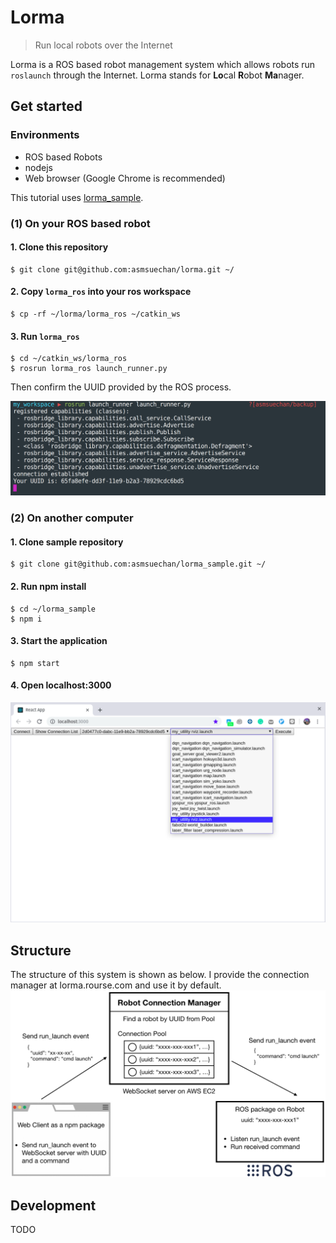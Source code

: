 # Lorma
> Run local robots over the Internet

Lorma is a ROS based robot management system which allows robots run `roslaunch` through the Internet. Lorma stands for **Lo**cal **R**obot **Ma**nager.

## Get started

### Environments
* ROS based Robots
* nodejs
* Web browser (Google Chrome is recommended)

This tutorial uses [lorma_sample](https://github.com/asmsuechan/lorma_sample).

### (1) On your ROS based robot
#### 1. Clone this repository
```
$ git clone git@github.com:asmsuechan/lorma.git ~/
```

#### 2. Copy `lorma_ros` into your ros workspace

```
$ cp -rf ~/lorma/lorma_ros ~/catkin_ws
```

#### 3. Run `lorma_ros`
```
$ cd ~/catkin_ws/lorma_ros
$ rosrun lorma_ros launch_runner.py
```

Then confirm the UUID provided by the ROS process.

![img1](/images/rosrun.png)

### (2) On another computer
#### 1. Clone sample repository
```
$ git clone git@github.com:asmsuechan/lorma_sample.git ~/
```

#### 2. Run npm install
```
$ cd ~/lorma_sample
$ npm i
```

#### 3. Start the application
```
$ npm start
```

#### 4. Open localhost:3000
![img2](/images/sample-application.png)

## Structure
The structure of this system is shown as below. I provide the connection manager at lorma.rourse.com and use it by default.
![img3](/images/execute-command.png)

## Development
TODO
